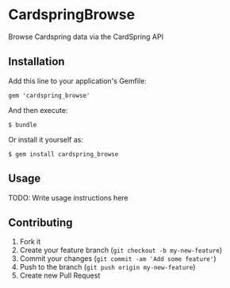 # CardspringBrowse

Browse Cardspring data via the CardSpring API

## Installation

Add this line to your application's Gemfile:

    gem 'cardspring_browse'

And then execute:

    $ bundle

Or install it yourself as:

    $ gem install cardspring_browse

## Usage

TODO: Write usage instructions here

## Contributing

1. Fork it
2. Create your feature branch (`git checkout -b my-new-feature`)
3. Commit your changes (`git commit -am 'Add some feature'`)
4. Push to the branch (`git push origin my-new-feature`)
5. Create new Pull Request
